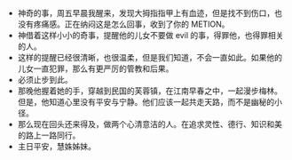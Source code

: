 - 神奇的事，周五早晨我醒来，发现大拇指指甲上有血迹，但是找不到伤口，也没有疼痛感。正在纳闷这是怎么回事，收到了你的 METION。
- 神借着这样小小的奇事，提醒他的儿女不要做 evil 的事，得罪他，也得罪相关的人。
- 这样的提醒已经很清晰，也很温柔，但是我们知道，不会一直如此。如果他的儿女一直犯罪，那么有更严厉的管教和后果。
- 必须止步到此。
- 那晚他握着她的手，穿越到民国的芙蓉镇，在江南早春之中，一起漫步梅林。但是，他知道心里没有平安与宁静。他们应该一起共走天路，而不是幽秘的小径。
- 那么现在回头还来得及，做两个心清意洁的人。在追求灵性、德行、知识和美的路上一路同行。
- 主日平安，慧姝姊妹。
